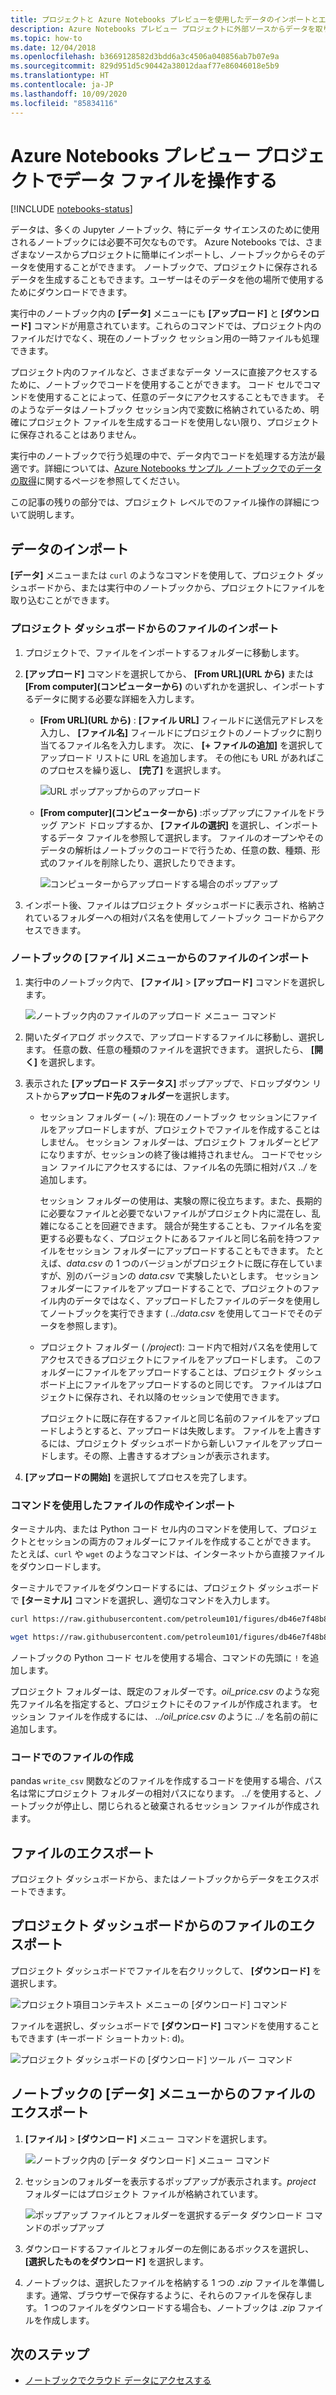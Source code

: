 ```yaml
---
title: プロジェクトと Azure Notebooks プレビューを使用したデータのインポートとエクスポート
description: Azure Notebooks プレビュー プロジェクトに外部ソースからデータを取り込む方法と、プロジェクトからデータをエクスポートする方法について説明します。
ms.topic: how-to
ms.date: 12/04/2018
ms.openlocfilehash: b3669128582d3bdd6a3c4506a040856ab7b07e9a
ms.sourcegitcommit: 829d951d5c90442a38012daaf77e86046018e5b9
ms.translationtype: HT
ms.contentlocale: ja-JP
ms.lasthandoff: 10/09/2020
ms.locfileid: "85834116"
---
```

# <a name="work-with-data-files-in-azure-notebooks-preview-projects"></a>Azure Notebooks プレビュー プロジェクトでデータ ファイルを操作する

[!INCLUDE [notebooks-status](../../includes/notebooks-status.md)]

データは、多くの Jupyter ノートブック、特にデータ サイエンスのために使用されるノートブックには必要不可欠なものです。 Azure Notebooks では、さまざまなソースからプロジェクトに簡単にインポートし、ノートブックからそのデータを使用することができます。 ノートブックで、プロジェクトに保存されるデータを生成することもできます。ユーザーはそのデータを他の場所で使用するためにダウンロードできます。

実行中のノートブック内の **[データ]** メニューにも **[アップロード]** と **[ダウンロード]** コマンドが用意されています。これらのコマンドでは、プロジェクト内のファイルだけでなく、現在のノートブック セッション用の一時ファイルも処理できます。

プロジェクト内のファイルなど、さまざまなデータ ソースに直接アクセスするために、ノートブックでコードを使用することができます。 コード セルでコマンドを使用することによって、任意のデータにアクセスすることもできます。 そのようなデータはノートブック セッション内で変数に格納されているため、明確にプロジェクト ファイルを生成するコードを使用しない限り、プロジェクトに保存されることはありません。

実行中のノートブックで行う処理の中で、データ内でコードを処理する方法が最適です。詳細については、[Azure Notebooks サンプル ノートブックでのデータの取得](https://notebooks.azure.com/Microsoft/projects/samples/html/Getting%20to%20your%20Data%20in%20Azure%20Notebooks.ipynb)に関するページを参照してください。

この記事の残りの部分では、プロジェクト レベルでのファイル操作の詳細について説明します。

## <a name="import-data"></a>データのインポート

**[データ]** メニューまたは `curl` のようなコマンドを使用して、プロジェクト ダッシュボードから、または実行中のノートブックから、プロジェクトにファイルを取り込むことができます。

### <a name="import-files-from-the-project-dashboard"></a>プロジェクト ダッシュボードからのファイルのインポート

1. プロジェクトで、ファイルをインポートするフォルダーに移動します。

1. **[アップロード]** コマンドを選択してから、 **[From URL]\(URL から\)** または **[From computer]\(コンピューターから\)** のいずれかを選択し、インポートするデータに関する必要な詳細を入力します。

   - **[From URL]\(URL から\)** : **[ファイル URL]** フィールドに送信元アドレスを入力し、 **[ファイル名]** フィールドにプロジェクトのノートブックに割り当てるファイル名を入力します。 次に、 **[+ ファイルの追加]** を選択してアップロード リストに URL を追加します。 その他にも URL があればこのプロセスを繰り返し、 **[完了]** を選択します。

     ![URL ポップアップからのアップロード](media/quickstarts/upload-from-url-popup.png)

   - **[From computer]\(コンピューターから\)** :ポップアップにファイルをドラッグ アンド ドロップするか、 **[ファイルの選択]** を選択し、インポートするデータ ファイルを参照して選択します。 ファイルのオープンやそのデータの解析はノートブックのコードで行うため、任意の数、種類、形式のファイルを削除したり、選択したりできます。

     ![コンピューターからアップロードする場合のポップアップ](media/quickstarts/upload-from-computer-popup.png)

1. インポート後、ファイルはプロジェクト ダッシュボードに表示され、格納されているフォルダーへの相対パス名を使用してノートブック コードからアクセスできます。

### <a name="import-files-from-the-file-menu-in-a-notebook"></a>ノートブックの [ファイル] メニューからのファイルのインポート

1. 実行中のノートブック内で、 **[ファイル]**  >  **[アップロード]** コマンドを選択します。

    ![ノートブック内のファイルのアップロード メニュー コマンド](media/file-menu-upload.png)

1. 開いたダイアログ ボックスで、アップロードするファイルに移動し、選択します。 任意の数、任意の種類のファイルを選択できます。 選択したら、 **[開く]** を選択します。

1. 表示された **[アップロード ステータス]** ポップアップで、ドロップダウン リストから**アップロード先のフォルダー**を選択します。

    - セッション フォルダー ( *~/* ): 現在のノートブック セッションにファイルをアップロードしますが、プロジェクトでファイルを作成することはしません。 セッション フォルダーは、プロジェクト フォルダーとピアになりますが、セッションの終了後は維持されません。 コードでセッション ファイルにアクセスするには、ファイル名の先頭に相対パス *../* を追加します。

        セッション フォルダーの使用は、実験の際に役立ちます。また、長期的に必要なファイルと必要でないファイルがプロジェクト内に混在し、乱雑になることを回避できます。 競合が発生することも、ファイル名を変更する必要もなく、プロジェクトにあるファイルと同じ名前を持つファイルをセッション フォルダーにアップロードすることもできます。 たとえば、*data.csv* の 1 つのバージョンがプロジェクトに既に存在していますが、別のバージョンの *data.csv* で実験したいとします。 セッション フォルダーにファイルをアップロードすることで、プロジェクトのファイル内のデータではなく、アップロードしたファイルのデータを使用してノートブックを実行できます ( *../data.csv* を使用してコードでそのデータを参照します)。

    - プロジェクト フォルダー ( */project*): コード内で相対パス名を使用してアクセスできるプロジェクトにファイルをアップロードします。 このフォルダーにファイルをアップロードすることは、プロジェクト ダッシュボード上にファイルをアップロードするのと同じです。 ファイルはプロジェクトに保存され、それ以降のセッションで使用できます。

        プロジェクトに既に存在するファイルと同じ名前のファイルをアップロードしようとすると、アップロードは失敗します。 ファイルを上書きするには、プロジェクト ダッシュボードから新しいファイルをアップロードします。その際、上書きするオプションが表示されます。

1. **[アップロードの開始]** を選択してプロセスを完了します。

### <a name="create-or-import-files-using-commands"></a>コマンドを使用したファイルの作成やインポート

ターミナル内、または Python コード セル内のコマンドを使用して、プロジェクトとセッションの両方のフォルダーにファイルを作成することができます。 たとえば、`curl` や `wget` のようなコマンドは、インターネットから直接ファイルをダウンロードします。

ターミナルでファイルをダウンロードするには、プロジェクト ダッシュボードで **[ターミナル]** コマンドを選択し、適切なコマンドを入力します。

```bash
curl https://raw.githubusercontent.com/petroleum101/figures/db46e7f48b8aab67a0dfe31696f6071fb7a84f1e/oil_price/oil_price.csv -o oil_price.csv

wget https://raw.githubusercontent.com/petroleum101/figures/db46e7f48b8aab67a0dfe31696f6071fb7a84f1e/oil_price/oil_price.csv -o oil_price.csv
```

ノートブックの Python コード セルを使用する場合、コマンドの先頭に `!` を追加します。

プロジェクト フォルダーは、既定のフォルダーです。*oil_price.csv* のような宛先ファイル名を指定すると、プロジェクトにそのファイルが作成されます。 セッション ファイルを作成するには、 *../oil_price.csv* のように *../* を名前の前に追加します。

### <a name="create-files-in-code"></a>コードでのファイルの作成

pandas `write_csv` 関数などのファイルを作成するコードを使用する場合、パス名は常にプロジェクト フォルダーの相対パスになります。 *../* を使用すると、ノートブックが停止し、閉じられると破棄されるセッション ファイルが作成されます。

## <a name="export-files"></a>ファイルのエクスポート

プロジェクト ダッシュボードから、またはノートブックからデータをエクスポートできます。

## <a name="export-files-from-the-project-dashboard"></a>プロジェクト ダッシュボードからのファイルのエクスポート

プロジェクト ダッシュボードでファイルを右クリックして、 **[ダウンロード]** を選択します。

![プロジェクト項目コンテキスト メニューの [ダウンロード] コマンド](media/download-command.png)

ファイルを選択し、ダッシュボードで **[ダウンロード]** コマンドを使用することもできます (キーボード ショートカット: d)。

![プロジェクト ダッシュボードの [ダウンロード] ツール バー コマンド](media/download-command-toolbar.png)

## <a name="export-files-from-the-data-menu-in-a-notebook"></a>ノートブックの [データ] メニューからのファイルのエクスポート

1. **[ファイル]**  >  **[ダウンロード]** メニュー コマンドを選択します。

    ![ノートブック内の [データ ダウンロード] メニュー コマンド](media/file-menu-download.png)

1. セッションのフォルダーを表示するポップアップが表示されます。*project* フォルダーにはプロジェクト ファイルが格納されています。

    ![ポップアップ ファイルとフォルダーを選択するデータ ダウンロード コマンドのポップアップ](media/file-menu-download-popup.png)

1. ダウンロードするファイルとフォルダーの左側にあるボックスを選択し、 **[選択したものをダウンロード]** を選択します。

1. ノートブックは、選択したファイルを格納する 1 つの *.zip* ファイルを準備します。通常、ブラウザーで保存するように、それらのファイルを保存します。 1 つのファイルをダウンロードする場合も、ノートブックは *.zip* ファイルを作成します。

## <a name="next-steps"></a>次のステップ

- [ノートブックでクラウド データにアクセスする](access-data-resources-jupyter-notebooks.md)
